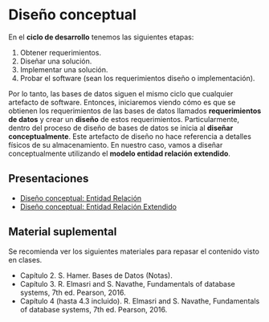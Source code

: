 # Diseño conceptual

En el **ciclo de desarrollo** tenemos las siguientes etapas:

1. Obtener requerimientos.
2. Diseñar una solución.
3. Implementar una solución.
4. Probar el software (sean los requerimientos diseño o implementación).

Por lo tanto, las bases de datos siguen el mismo ciclo que cualquier artefacto de software. Entonces, iniciaremos viendo cómo es que se obtienen los requerimientos de las bases de datos llamados **requerimientos de datos** y crear un **diseño** de estos requerimientos. Particularmente, dentro del proceso de diseño de bases de datos se inicia al **diseñar conceptualmente**. Este artefacto de diseño no hace referencia a detalles físicos de su almacenamiento. En nuestro caso, vamos a diseñar conceptualmente utilizando el **modelo entidad relación extendido**.

## Presentaciones

- [Diseño conceptual: Entidad Relación](https://github.com/sivanahamer/bases-datos/blob/main/02-Dise%C3%B1o_conceptual/pres/02-er.pdf)
- [Diseño conceptual: Entidad Relación Extendido](https://github.com/sivanahamer/bases-datos/blob/main/02-Dise%C3%B1o_conceptual/pres/02.5-eer.pdf)

## Material suplemental

Se recomienda ver los siguientes materiales para repasar el contenido visto en clases.

- Capítulo 2. S. Hamer. Bases de Datos (Notas).
- Capítulo 3. R. Elmasri and S. Navathe, Fundamentals of database systems, 7th ed. Pearson, 2016.
- Capítulo 4 (hasta 4.3 incluido). R. Elmasri and S. Navathe, Fundamentals of database systems, 7th ed. Pearson, 2016.
